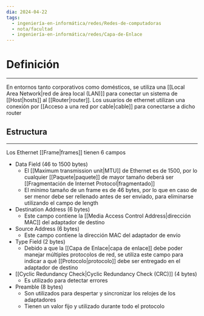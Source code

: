 ```yaml
---
dia: 2024-04-22
tags:
  - ingeniería-en-informática/redes/Redes-de-computadoras
  - nota/facultad
  - ingeniería-en-informática/redes/Capa-de-Enlace
---
```

# Definición
---
En entornos tanto corporativos como domésticos, se utiliza una [[Local Area Network|red de área local (LAN)]] para conectar un sistema de [[Host|hosts]] al [[Router|router]]. Los usuarios de ethernet utilizan una conexión por [[Acceso a una red por cable|cable]] para conectarse a dicho router

## Estructura
---
Los Ethernet [[Frame|frames]] tienen 6 campos

* Data Field (46 to 1500 bytes)
    * El [[Maximum transmission unit|MTU]] de Ethernet es de 1500, por lo cualquier [[Paquete|paquete]] de mayor tamaño deberá ser [[Fragmentación de Internet Protocol|fragmentado]]
    * El mínimo tamaño de un frame es de 46 bytes, por lo que en caso de ser menor debe ser rellenado antes de ser enviado, para eliminarse utilizando el campo de length
* Destination Address (6 bytes)
    * Este campo contiene la [[Media Access Control Address|dirección MAC]] del adaptador de destino
* Source Address (6 bytes)
    * Este campo contiene la dirección MAC del adaptador de envío
* Type Field (2 bytes)
    * Debido a que la [[Capa de Enlace|capa de enlace]] debe poder manejar múltiples protocolos de red, se utiliza este campo para indicar a qué [[Protocolo|protocolo]] debe ser entregado en el adaptador de destino
* [[Cyclic Redundancy Check|Cyclic Redundancy Check (CRC)]] (4 bytes)
    * Es utilizado para detectar errores
* Preamble (8 bytes)
    * Son utilizados para despertar y sincronizar los relojes de los adaptadores
    * Tienen un valor fijo y utilizado durante todo el protocolo